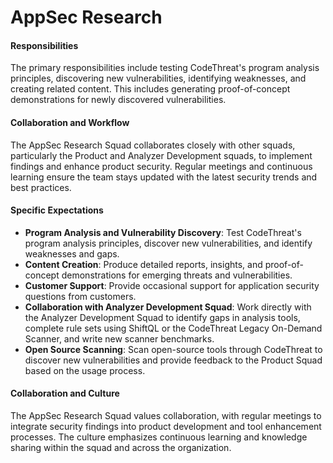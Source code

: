 # AppSec Research

#### Responsibilities

The primary responsibilities include testing CodeThreat's program analysis principles, discovering new vulnerabilities, identifying weaknesses, and creating related content. This includes generating proof-of-concept demonstrations for newly discovered vulnerabilities.

#### Collaboration and Workflow

The AppSec Research Squad collaborates closely with other squads, particularly the Product and Analyzer Development squads, to implement findings and enhance product security. Regular meetings and continuous learning ensure the team stays updated with the latest security trends and best practices.

#### Specific Expectations

* **Program Analysis and Vulnerability Discovery**: Test CodeThreat's program analysis principles, discover new vulnerabilities, and identify weaknesses and gaps.
* **Content Creation**: Produce detailed reports, insights, and proof-of-concept demonstrations for emerging threats and vulnerabilities.
* **Customer Support**: Provide occasional support for application security questions from customers.
* **Collaboration with Analyzer Development Squad**: Work directly with the Analyzer Development Squad to identify gaps in analysis tools, complete rule sets using ShiftQL or the CodeThreat Legacy On-Demand Scanner, and write new scanner benchmarks.
* **Open Source Scanning**: Scan open-source tools through CodeThreat to discover new vulnerabilities and provide feedback to the Product Squad based on the usage process.

#### Collaboration and Culture

The AppSec Research Squad values collaboration, with regular meetings to integrate security findings into product development and tool enhancement processes. The culture emphasizes continuous learning and knowledge sharing within the squad and across the organization.

